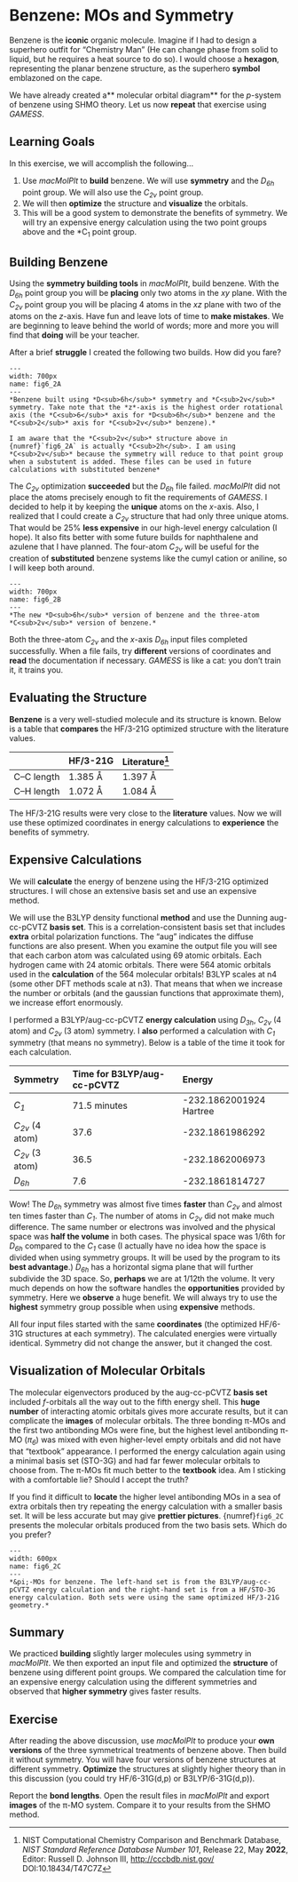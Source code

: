 # Benzene: MOs and Symmetry

Benzene is the **iconic** organic molecule. Imagine if I had to design a superhero outfit for “Chemistry Man” (He can change phase from solid to liquid, but he requires a heat source to do so). I would choose a **hexagon**, representing the planar benzene structure, as the superhero **symbol** emblazoned on the cape.

We have already created a** molecular orbital diagram** for the *p*-system of benzene using SHMO theory. Let us now **repeat** that exercise using *GAMESS*.

## Learning Goals

In this exercise, we will accomplish the following…

1.	Use *macMolPlt* to **build** benzene. We will use **symmetry** and the *D<sub>6h</sub>* point group. We will also use the *C<sub>2v</sub>* point group.
2.	We will then **optimize** the structure and **visualize** the orbitals. 
3.	This will be a good system to demonstrate the benefits of symmetry. We will try an expensive energy calculation using the two point groups above and the *C<sub>1</sub> point group.

## Building Benzene

Using the **symmetry building tools** in *macMolPlt*, build benzene. With the *D<sub>6h</sub>* point group you will be **placing** only two atoms in the *xy* plane. With the *C<sub>2v</sub>* point group you will be placing 4 atoms in the *xz* plane with two of the atoms on the *z*-axis. Have fun and leave lots of time to **make mistakes**. We are beginning to leave behind the world of words; more and more you will find that **doing** will be your teacher.

After a brief **struggle** I created the following two builds. How did you fare?

```{figure} images/pi-Benzene-1.png
---
width: 700px
name: fig6_2A
---
*Benzene built using *D<sub>6h</sub>* symmetry and *C<sub>2v</sub>* symmetry. Take note that the *z*-axis is the highest order rotational axis (the *C<sub>6</sub>* axis for *D<sub>6h</sub>* benzene and the *C<sub>2</sub>* axis for *C<sub>2v</sub>* benzene).*
```

```{note}
I am aware that the *C<sub>2v</sub>* structure above in {numref}`fig6_2A` is actually *C<sub>2h</sub>. I am using *C<sub>2v</sub>* because the symmetry will reduce to that point group when a substutent is added. These files can be used in future calculations with substituted benzene*
```

The *C<sub>2v</sub>* optimization **succeeded** but the *D<sub>6h</sub>* file failed. *macMolPlt* did not place the atoms precisely enough to fit the requirements of *GAMESS*. I decided to help it by keeping the **unique** atoms on the *x*-axis. Also, I realized that I could create a *C<sub>2v</sub>* structure that had only three unique atoms. That would be 25% **less expensive** in our high-level energy calculation (I hope). It also fits better with some future builds for naphthalene and azulene that I have planned.  The four-atom *C<sub>2v</sub>* will be useful for the creation of **substituted** benzene systems like the cumyl cation or aniline, so I will keep both around.

```{figure} images/pi-Benzene-2.png
---
width: 700px
name: fig6_2B
---
*The new *D<sub>6h</sub>* version of benzene and the three-atom *C<sub>2v</sub>* version of benzene.*
```

Both the three-atom *C<sub>2v</sub>* and the *x*-axis *D<sub>6h</sub>* input files completed successfully. When a file fails, try **different** versions of coordinates and **read** the documentation if necessary. *GAMESS* is like a cat: you don’t train it, it trains you. 

## Evaluating the Structure

**Benzene** is a very well-studied molecule and its structure is known. Below is a table that **compares** the HF/3-21G optimized structure with the literature values. 

|               |	HF/3-21G	| Literature[^literatutebenzene] |
| :----         | :-----        | :-----                         |
| C–C length	| 1.385 Å	    |   1.397 Å                      |
| C–H length	| 1.072 Å	    |   1.084 Å                      |


The HF/3-21G results were very close to the **literature** values. Now we will use these optimized coordinates in energy calculations to **experience** the benefits of symmetry. 

## Expensive Calculations

We will **calculate** the energy of benzene using the HF/3-21G optimized structures. I will chose an extensive basis set and use an expensive method. 

We will use the B3LYP density functional **method** and use the Dunning aug-cc-pCVTZ **basis set**. This is a correlation-consistent basis set that includes **extra** orbital polarization functions. The “aug” indicates the diffuse functions are also present. When you examine the output file you will see that each carbon atom was calculated using 69 atomic orbitals. Each hydrogen came with 24 atomic orbitals. There were 564 atomic orbitals used in the **calculation** of the 564 molecular orbitals!
B3LYP scales at n4 (some other DFT methods scale at n3). That means that when we increase the number or orbitals (and the gaussian functions that approximate them), we increase effort enormously.

I performed a B3LYP/aug-cc-pCVTZ **energy calculation** using *D<sub>3h</sub>*, *C<sub>2v</sub>* (4 atom) and *C<sub>2v</sub>* (3 atom) symmetry. I **also** performed a calculation with *C<sub>1</sub>* symmetry (that means no symmetry). Below is a table of the time it took for each calculation.  

| Symmetry	                | Time for B3LYP/aug-cc-pCVTZ 	| Energy                  | 
| :----                     | :-----                        | :-----                  |
| *C<sub>1</sub>*	        | 71.5 minutes	                | -232.1862001924 Hartree | 
| *C<sub>2v</sub>* (4 atom)	| 37.6	                        | -232.1861986292         | 
| *C<sub>2v</sub>* (3 atom)	| 36.5           	            | -232.1862006973         | 
| *D<sub>6h</sub>*	        | 7.6	                        | -232.1861814727         | 


Wow! The *D<sub>6h</sub>* symmetry was almost five times **faster** than *C<sub>2v</sub>* and almost ten times faster than *C<sub>1</sub>*. The number of atoms in *C<sub>2v</sub>* did not make much difference. The same number or electrons was involved and the physical space was **half the volume** in both cases. The physical space was 1/6th for *D<sub>6h</sub>* compared to the *C<sub>1</sub>* case (I actually have no idea how the space is divided when using symmetry groups. It will be used by the program to its **best advantage**.) *D<sub>6h</sub>* has a horizontal sigma plane that will further subdivide the 3D space. So, **perhaps** we are at 1/12th the volume. It very much depends on how the software handles the **opportunities** provided by symmetry. Here we **observe** a huge benefit. We will always try to use the **highest** symmetry group possible when using **expensive** methods.

All four input files started with the same **coordinates** (the optimized HF/6-31G structures at each symmetry). The calculated energies were virtually identical. Symmetry did not change the answer, but it changed the cost. 

## Visualization of Molecular Orbitals

The molecular eigenvectors produced by the aug-cc-pCVTZ **basis set** included *f*-orbitals all the way out to the fifth energy shell. This **huge number** of interacting atomic orbitals gives more accurate results, but it can complicate the **images** of molecular orbitals. The three bonding &pi;-MOs and the first two antibonding MOs were fine, but the highest level antibonding &pi;-MO (*&pi;<sub>6</sub>*) was mixed with even higher-level empty orbitals and did not have that “textbook” appearance. I performed the energy calculation again using a minimal basis set (STO-3G) and had far fewer molecular orbitals to choose from. The &pi;-MOs fit much better to the **textbook** idea. Am I sticking with a comfortable lie? Should I accept the truth? 

If you find it difficult to **locate** the higher level antibonding MOs in a sea of extra orbitals then try repeating the energy calculation with a smaller basis set. It will be less accurate but may give **prettier pictures**. {numref}`fig6_2C` presents the molecular orbitals produced from the two basis sets. Which do you prefer?

```{figure} images/pi-Benzene-3.png
---
width: 600px
name: fig6_2C
---
*&pi;-MOs for benzene. The left-hand set is from the B3LYP/aug-cc-pCVTZ energy calculation and the right-hand set is from a HF/STO-3G energy calculation. Both sets were using the same optimized HF/3-21G geometry.*
```



## Summary 

We practiced **building** slightly larger molecules using symmetry in *macMolPlt*. We then exported an input file and optimized the **structure** of benzene using different point groups. We compared the calculation time for an expensive energy calculation using the different symmetries and observed that **higher symmetry** gives faster results.

## Exercise

After reading the above discussion, use *macMolPlt* to produce your **own versions** of the three symmetrical treatments of benzene above. Then build it without symmetry. You will have four versions of benzene structures at different symmetry. **Optimize** the structures at slightly higher theory than in this discussion (you could try HF/6-31G(d,p) or B3LYP/6-31G(d,p)).

Report the **bond lengths**. Open the result files in *macMolPlt* and export **images** of the &pi;-MO system. Compare it to your results from the SHMO method.


[^literatutebenzene]: NIST Computational Chemistry Comparison and Benchmark Database, *NIST Standard Reference Database Number 101*, Release 22, May **2022**, Editor: Russell D. Johnson III, http://cccbdb.nist.gov/ DOI:10.18434/T47C7Z

